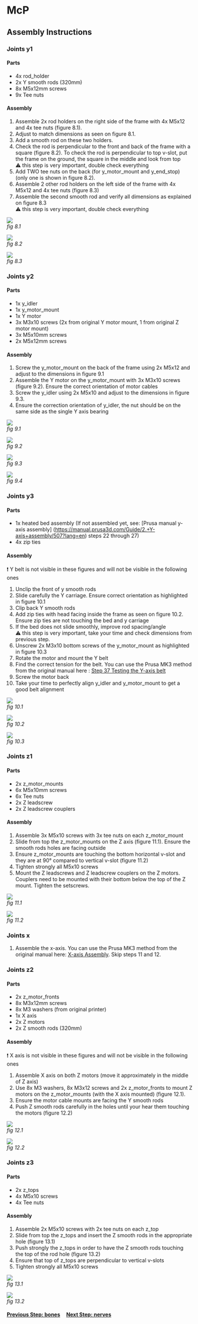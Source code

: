 # McP

## Assembly Instructions

### Joints y1

#### Parts  

* 4x rod_holder
* 2x Y smooth rods (320mm)
* 8x M5x12mm screws
* 9x Tee nuts

#### Assembly

1. Assemble 2x rod holders on the right side of the frame with 4x M5x12 and 4x tee nuts (figure 8.1).
1. Adjust to match dimensions as seen on figure 8.1.
1. Add a smooth rod on these two holders.
1. Check the rod is perpendicular to the front and back of the frame with a square (figure 8.2). To check the rod is perpendicular to top v-slot, put the frame on the ground, the square in the middle and look from top<br>
   :warning: this step is very important, double check everything
1. Add TWO tee nuts on the back (for y_motor_mount and y_end_stop) (only one is shown in figure 8.2).
1. Assemble 2 other rod holders on the left side of the frame with 4x M5x12 and 4x tee nuts (figure 8.3)
1. Assemble the second smooth rod and verify all dimensions as explained on figure 8.3<br>
   :warning: this step is very important, double check everything



![](img/fig8.1.jpg)\
*fig 8.1*

![](img/fig8.2.jpg)\
*fig 8.2*

![](img/fig8.3.jpg)\
*fig 8.3*


### Joints y2

#### Parts  

* 1x y_idler
* 1x y_motor_mount
* 1x Y motor
* 3x M3x10 screws (2x from original Y motor mount, 1 from original Z motor mount)
* 3x M5x10mm screws
* 2x M5x12mm screws

#### Assembly

1. Screw the y_motor_mount on the back of the frame using 2x M5x12 and adjust to the dimensions in figure 9.1
1. Assemble the Y motor on the y_motor_mount with 3x M3x10 screws (figure 9.2). Ensure the correct orientation of motor cables
1. Screw the y_idler using 2x M5x10 and adjust to the dimensions in figure 9.3.
1. Ensure the correction orientation of y_idler, the nut should be on the same side as the single Y axis bearing


![](img/fig9.1.jpg)\
*fig 9.1*

![](img/fig9.2.jpg)\
*fig 9.2*

![](img/fig9.3.jpg)\
*fig 9.3*

![](img/fig9.4.jpg)\
*fig 9.4*


### Joints y3

#### Parts  

* 1x heated bed assembly (If not assembled yet, see: [Prusa manual y-axis assembly] (https://manual.prusa3d.com/Guide/2.+Y-axis+assembly/507?lang=en) steps 22 through 27)
* 4x zip ties

#### Assembly

:heavy_exclamation_mark: Y belt is not visible in these figures and will not be visible in the following ones

1. Unclip the front of y smooth rods
1. Slide carefully the Y carriage. Ensure correct orientation as highlighted in figure 10.1
1. Clip back Y smooth rods
1. Add zip ties with head facing inside the frame as seen on figure 10.2. Ensure zip ties are not touching the bed and y carriage
1. If the bed does not slide smoothly, improve rod spacing/angle<br>
   :warning: this step is very important, take your time and check dimensions from previous step.
1. Unscrew 2x M3x10 bottom screws of the y_motor_mount as highlighted in figure 10.3
1. Rotate the motor and mount the Y belt
1. Find the correct tension for the belt. You can use the Prusa MK3 method from the original manual here : [Step 37 Testing the Y-axis belt](http://manual.prusa3d.com/Guide/2.+Y-axis+assembly/507?lang=en#s8300)
1. Screw the motor back
1. Take your time to perfectly align y_idler and y_motor_mount to get a good belt alignment


![](img/fig10.1.jpg)\
*fig 10.1*

![](img/fig10.2.jpg)\
*fig 10.2*

![](img/fig10.3.jpg)\
*fig 10.3*

### Joints z1

#### Parts  

* 2x z_motor_mounts
* 6x M5x10mm screws
* 6x Tee nuts
* 2x Z leadscrew
* 2x Z leadscrew couplers

#### Assembly

1. Assemble 3x M5x10 screws with 3x tee nuts on each z_motor_mount
1. Slide from top the z_motor_mounts on the Z axis (figure 11.1). Ensure the smooth rods holes are facing outside
1. Ensure z_motor_mounts are touching the bottom horizontal v-slot and they are at 90° compared to vertical v-slot (figure 11.2)
1. Tighten strongly all M5x10 screws
1. Mount the Z leadscrews and Z leadscrew couplers on the Z motors.  Couplers need to be mounted with their bottom below the top of the Z mount.  Tighten the setscrews.

![](img/fig11.1.jpg)\
*fig 11.1*

![](img/fig11.2.jpg)\
*fig 11.2*

### Joints x
1. Assemble the x-axis.  You can use the Prusa MK3 method from the original manual here: [X-axis Assembly](https://manual.prusa3d.com/Guide/3.+X-axis+assembly/508?lang=en).  Skip steps 11 and 12.

### Joints z2

#### Parts  

* 2x z_motor_fronts
* 8x M3x12mm screws
* 8x M3 washers (from original printer)
* 1x X axis
* 2x Z motors
* 2x Z smooth rods (320mm)


#### Assembly

:heavy_exclamation_mark: X axis is not visible in these figures and will not be visible in the following ones

1. Assemble X axis on both Z motors (move it approximately in the middle of Z axis)
1. Use 8x M3 washers, 8x M3x12 screws and 2x z_motor_fronts to mount Z motors on the z_motor_mounts (with the X axis mounted) (figure 12.1). 
1. Ensure the motor cable mounts are facing the Y smooth rods
1. Push Z smooth rods carefully in the holes until your hear them touching the motors (figure 12.2)


![](img/fig12.1.jpg)\
*fig 12.1*

![](img/fig12.2.jpg)\
*fig 12.2*

### Joints z3

#### Parts  

* 2x z_tops
* 4x M5x10 screws
* 4x Tee nuts

#### Assembly

1. Assemble 2x M5x10 screws with 2x tee nuts on each z_top
1. Slide from top the z_tops and insert the Z smooth rods in the appropriate hole (figure 13.1)
1. Push strongly the z_tops in order to have the Z smooth rods touching the top of the rod hole (figure 13.2)
1. Ensure that top of z_tops are perpendicular to vertical v-slots
1. Tighten strongly all M5x10 screws


![](img/fig13.1.jpg)\
*fig 13.1*

![](img/fig13.2.jpg)\
*fig 13.2*


#### [Previous Step: bones](bones.md) &nbsp;&nbsp;&nbsp; [Next Step: nerves](nerves.md)

